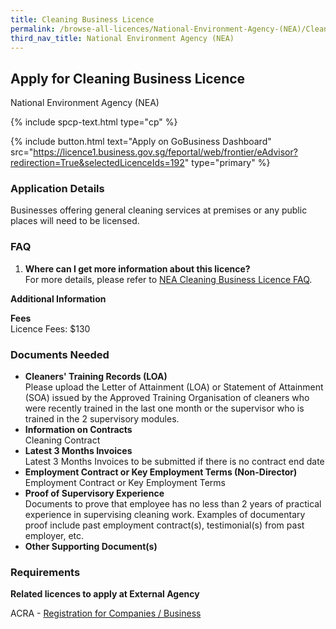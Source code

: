 ```yaml
---
title: Cleaning Business Licence
permalink: /browse-all-licences/National-Environment-Agency-(NEA)/Cleaning-Business-Licence
third_nav_title: National Environment Agency (NEA)
---
```


## Apply for Cleaning Business Licence

National Environment Agency (NEA)

{% include spcp-text.html type="cp" %}

{% include button.html text="Apply on GoBusiness Dashboard" src="https://licence1.business.gov.sg/feportal/web/frontier/eAdvisor?redirection=True&selectedLicenceIds=192" type="primary" %}

### Application Details

<p>Businesses offering general cleaning services at premises or any public places will need to be licensed.</p>
<h3>FAQ</h3>
<ol>
<li><strong>Where can I get more information about this licence?</strong><br />For more details, please refer to <a href="https://www.nea.gov.sg/our-services/public-cleanliness/cleaning-industry/cleaning-business-licence/cleaning-business-licence-faq" target="_blank" rel="noopener">NEA Cleaning Business Licence FAQ</a>.</li>
</ol>

**Additional Information**

<p><strong>Fees</strong><br />Licence Fees: $130</p>

### Documents Needed

<ul>
<li><strong>Cleaners' Training Records (LOA)<br /></strong>Please upload the Letter of Attainment (LOA) or Statement of Attainment (SOA) issued by the Approved Training Organisation of cleaners who were recently trained in the last one month or the supervisor who is trained in the 2 supervisory modules.</li>
<li><strong>Information on Contracts<br /></strong>Cleaning Contract</li>
<li><strong>Latest 3 Months Invoices<br /></strong>Latest 3 Months Invoices to be submitted if there is no contract end date</li>
<li><strong>Employment Contract or Key Employment Terms (Non-Director)<br /></strong>Employment Contract or Key Employment Terms</li>
<li><strong>Proof of Supervisory Experience<br /></strong>Documents to prove that employee has no less than 2 years of practical experience in supervising cleaning work. Examples of documentary proof include past employment contract(s), testimonial(s) from past employer, etc.</li>
<li><strong>Other Supporting Document(s)</strong></li>
</ul>

### Requirements

<p><strong>Related licences to apply at External Agency</strong></p>
<p>ACRA - <a href="https://www.acra.gov.sg/Home/" target="_blank" rel="noopener">Registration for Companies / Business</a></p>

